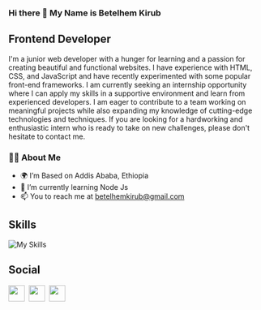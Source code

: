 ### Hi there 👋 My Name is Betelhem Kirub
## Frontend Developer

I'm a junior web developer with a hunger for learning and a passion for creating beautiful and functional websites. I have experience with HTML, CSS, and JavaScript and have recently experimented with some popular front-end frameworks. I am currently seeking an internship opportunity where I can apply my skills in a supportive environment and learn from experienced developers. I am eager to contribute to a team working on meaningful projects while also expanding my knowledge of cutting-edge technologies and techniques. If you are looking for a hardworking and enthusiastic intern who is ready to take on new challenges, please don't hesitate to contact me.

### 👩‍💻 About Me 

-  🌍 I’m Based on Addis Ababa, Ethiopia
-  🧠 I’m currently learning Node Js
-  📫 You to reach me at betelhemkirub@gmail.com

## Skills

![My Skills](https://skillicons.dev/icons?i=html,css,sass,tailwind,javascript,typescript,bootstrap,react,redux,git,github,)

## Social

<a href="https://www.twitter.com/klassno3" rel="nofollow"><img src="https://raw.githubusercontent.com/danielcranney/readme-generator/main/public/icons/socials/twitter.svg" width="32" height="32" style="max-width: 100%;"></a>&nbsp;
<a href="https://www.github.com/klassno3"><img src="https://raw.githubusercontent.com/danielcranney/readme-generator/main/public/icons/socials/github.svg" width="32" height="32" style="max-width: 100%;"></a>&nbsp;
<a href="https://www.linkedin.com/in/betelhem-kirub-7830a926b/" rel="nofollow"><img src="https://raw.githubusercontent.com/danielcranney/readme-generator/main/public/icons/socials/linkedin.svg" width="32" height="32" style="max-width: 100%;"></a> &nbsp;
